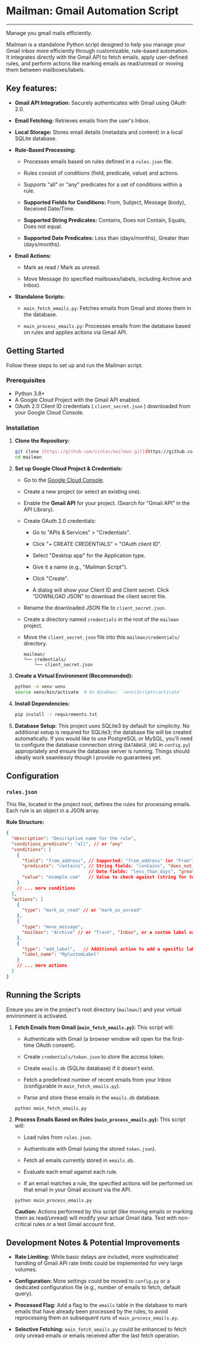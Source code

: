 # Mailman: Gmail Automation Script
---

Manage you gmail mails efficiently.

Mailman is a standalone Python script designed to help you manage your Gmail inbox more efficiently through customizable, rule-based automation. It integrates directly with the Gmail API to fetch emails, apply user-defined rules, and perform actions like marking emails as read/unread or moving them between mailboxes/labels.

## Key features:

* **Gmail API Integration:** Securely authenticates with Gmail using OAuth 2.0.

* **Email Fetching:** Retrieves emails from the user's Inbox.

* **Local Storage:** Stores email details (metadata and content) in a local SQLite database.

* **Rule-Based Processing:**

  * Processes emails based on rules defined in a `rules.json` file.

  * Rules consist of conditions (field, predicate, value) and actions.

  * Supports "all" or "any" predicates for a set of conditions within a rule.

  * **Supported Fields for Conditions:** From, Subject, Message (body), Received Date/Time.

  * **Supported String Predicates:** Contains, Does not Contain, Equals, Does not equal.

  * **Supported Date Predicates:** Less than (days/months), Greater than (days/months).

* **Email Actions:**

  * Mark as read / Mark as unread.

  * Move Message (to specified mailboxes/labels, including Archive and Inbox).

* **Standalone Scripts:**

  * `main_fetch_emails.py`: Fetches emails from Gmail and stores them in the database.

  * `main_process_emails.py`: Processes emails from the database based on rules and applies actions via Gmail API.


## Getting Started

Follow these steps to set up and run the Mailman script.

### Prerequisites

* Python 3.8+
* A Google Cloud Project with the Gmail API enabled.
* OAuth 2.0 Client ID credentials ( `client_secret.json` ) downloaded from your Google Cloud Console.

### Installation

1.  **Clone the Repository:**
    ```bash
    git clone [https://github.com/vintas/mailman.git](https://github.com/vintas/mailman.git)
    cd mailman
    ```

2. **Set up Google Cloud Project & Credentials:**

   * Go to the [Google Cloud Console](https://console.cloud.google.com/).

   * Create a new project (or select an existing one).

   * Enable the **Gmail API** for your project. (Search for "Gmail API" in the API Library).

   * Create OAuth 2.0 credentials:

     * Go to "APIs & Services" > "Credentials".

     * Click "+ CREATE CREDENTIALS" > "OAuth client ID".

     * Select "Desktop app" for the Application type.

     * Give it a name (e.g., "Mailman Script").

     * Click "Create".

     * A dialog will show your Client ID and Client secret. Click "DOWNLOAD JSON" to download the client secret file.

   * Rename the downloaded JSON file to `client_secret.json`.

   * Create a directory named `credentials` in the root of the `mailman` project.

   * Move the `client_secret.json` file into this `mailman/credentials/` directory.

     ```
     mailman/
     └── credentials/
         └── client_secret.json
     
     ```

3.  **Create a Virtual Environment (Recommended):**
    ```bash
    python -m venv venv
    source venv/bin/activate  # On Windows: `venv\Scripts\activate`
    ```

4.  **Install Dependencies:**
    ```bash
    pip install -r requirements.txt
    ```

5.  **Database Setup:**
    This project uses SQLite3 by default for simplicity. No additional setup is required for SQLite3; the database file will be created automatically.
    If you would like to use PostgreSQL or MySQL, you'll need to configure the database connection string (`DATABASE_URI` in `config.py`) appropriately and ensure the database server is running. Things should ideally work seamlessly though I provide no guarantees yet.

## Configuration

### `rules.json`

This file, located in the project root, defines the rules for processing emails. Each rule is an object in a JSON array.

**Rule Structure:**

```json
{
  "description": "Descriptive name for the rule",
  "conditions_predicate": "all", // or "any"
  "conditions": [
    {
      "field": "from_address", // Supported: "from_address" (or "From"), "subject" (or "Subject"), "body_plain" (or "Message"), "received_datetime" (or "Date received", "Received Date/Time"), "to_addresses" (or "To"), "cc_addresses" (or "Cc"), "bcc_addresses" (or "Bcc")
      "predicate": "contains", // String fields: "contains", "does_not_contain", "equals", "does_not_equal"
                               // Date fields: "less_than_days", "greater_than_days", "less_than_months", "greater_than_months"
      "value": "example.com"   // Value to check against (string for text, number string for dates)
    }
    // ... more conditions
  ],
  "actions": [
    {
      "type": "mark_as_read" // or "mark_as_unread"
    },
    {
      "type": "move_message",
      "mailbox": "Archive" // or "Trash", "Inbox", or a custom label name
    },
    {
      "type": "add_label",   // Additional action to add a specific label
      "label_name": "MyCustomLabel"
    }
    // ... more actions
  ]
}

```

## Running the Scripts

Ensure you are in the project's root directory (`mailman/`) and your virtual environment is activated.

1. **Fetch Emails from Gmail (`main_fetch_emails.py`):**
   This script will:

   * Authenticate with Gmail (a browser window will open for the first-time OAuth consent).

   * Create `credentials/token.json` to store the access token.

   * Create `emails.db` (SQLite database) if it doesn't exist.

   * Fetch a predefined number of recent emails from your Inbox (configurable in `main_fetch_emails.py`).

   * Parse and store these emails in the `emails.db` database.

   ```
   python main_fetch_emails.py
   ```

2. **Process Emails Based on Rules (`main_process_emails.py`):**
   This script will:

   * Load rules from `rules.json`.

   * Authenticate with Gmail (using the stored `token.json`).

   * Fetch all emails currently stored in `emails.db`.

   * Evaluate each email against each rule.

   * If an email matches a rule, the specified actions will be performed on that email in your Gmail account via the API.

   ```
   python main_process_emails.py
   ```

   **Caution:** Actions performed by this script (like moving emails or marking them as read/unread) will modify your actual Gmail data. Test with non-critical rules or a test Gmail account first.

## Development Notes & Potential Improvements

* **Rate Limiting:** While basic delays are included, more sophisticated handling of Gmail API rate limits could be implemented for very large volumes.

* **Configuration:** More settings could be moved to `config.py` or a dedicated configuration file (e.g., number of emails to fetch, default query).

* **Processed Flag:** Add a flag to the `emails` table in the database to mark emails that have already been processed by the rules, to avoid reprocessing them on subsequent runs of `main_process_emails.py`.

* **Selective Fetching:** `main_fetch_emails.py` could be enhanced to fetch only unread emails or emails received after the last fetch operation.
